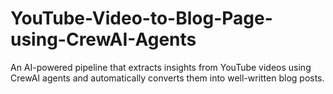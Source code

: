 # YouTube-Video-to-Blog-Page-using-CrewAI-Agents
An AI-powered pipeline that extracts insights from YouTube videos using CrewAI agents and automatically converts them into well-written blog posts.
